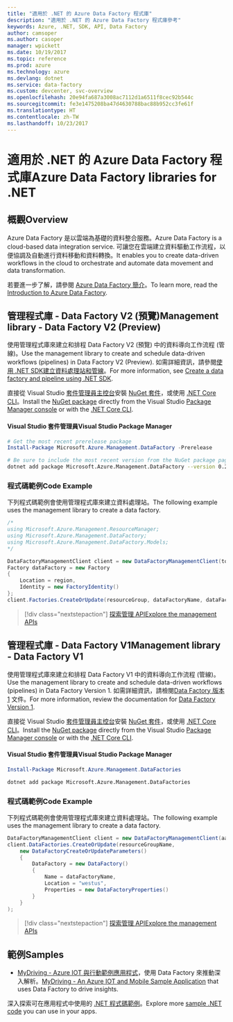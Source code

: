```yaml
---
title: "適用於 .NET 的 Azure Data Factory 程式庫"
description: "適用於 .NET 的 Azure Data Factory 程式庫參考"
keywords: Azure, .NET, SDK, API, Data Factory
author: camsoper
ms.author: casoper
manager: wpickett
ms.date: 10/19/2017
ms.topic: reference
ms.prod: azure
ms.technology: azure
ms.devlang: dotnet
ms.service: data-factory
ms.custom: devcenter, svc-overview
ms.openlocfilehash: 20e94fa687a3008ac7112d1a6511f8cec92b544c
ms.sourcegitcommit: fe3e1475208ba47d4630788bac88b952cc3fe61f
ms.translationtype: HT
ms.contentlocale: zh-TW
ms.lasthandoff: 10/23/2017
---
```

# <a name="azure-data-factory-libraries-for-net"></a><span data-ttu-id="0d6e6-104">適用於 .NET 的 Azure Data Factory 程式庫</span><span class="sxs-lookup"><span data-stu-id="0d6e6-104">Azure Data Factory libraries for .NET</span></span>

## <a name="overview"></a><span data-ttu-id="0d6e6-105">概觀</span><span class="sxs-lookup"><span data-stu-id="0d6e6-105">Overview</span></span>

<span data-ttu-id="0d6e6-106">Azure Data Factory 是以雲端為基礎的資料整合服務。</span><span class="sxs-lookup"><span data-stu-id="0d6e6-106">Azure Data Factory is a cloud-based data integration service.</span></span> <span data-ttu-id="0d6e6-107">可讓您在雲端建立資料驅動工作流程，以便協調及自動進行資料移動和資料轉換。</span><span class="sxs-lookup"><span data-stu-id="0d6e6-107">It enables you to create data-driven workflows in the cloud to orchestrate and automate data movement and data transformation.</span></span>

<span data-ttu-id="0d6e6-108">若要進一步了解，請參閱 [Azure Data Factory 簡介](/azure/data-factory/data-factory-introduction)。</span><span class="sxs-lookup"><span data-stu-id="0d6e6-108">To learn more, read the [Introduction to Azure Data Factory](/azure/data-factory/data-factory-introduction).</span></span>

## <a name="management-library---data-factory-v2-preview"></a><span data-ttu-id="0d6e6-109">管理程式庫 - Data Factory V2 (預覽)</span><span class="sxs-lookup"><span data-stu-id="0d6e6-109">Management library - Data Factory V2 (Preview)</span></span>

<span data-ttu-id="0d6e6-110">使用管理程式庫來建立和排程 Data Factory V2 (預覽) 中的資料導向工作流程 (管線)。</span><span class="sxs-lookup"><span data-stu-id="0d6e6-110">Use the management library to create and schedule data-driven workflows (pipelines) in Data Factory V2 (Preview).</span></span>  <span data-ttu-id="0d6e6-111">如需詳細資訊，請參閱[使用 .NET SDK建立資料處理站和管線](/azure/data-factory/quickstart-create-data-factory-dot-net)。</span><span class="sxs-lookup"><span data-stu-id="0d6e6-111">For more information, see [Create a data factory and pipeline using .NET SDK](/azure/data-factory/quickstart-create-data-factory-dot-net).</span></span>

<span data-ttu-id="0d6e6-112">直接從 Visual Studio [套件管理員主控台][PackageManager]安裝 [NuGet 套件](https://www.nuget.org/packages/Microsoft.Azure.Management.DataFactory)，或使用 [.NET Core CLI][DotNetCLI]。</span><span class="sxs-lookup"><span data-stu-id="0d6e6-112">Install the [NuGet package](https://www.nuget.org/packages/Microsoft.Azure.Management.DataFactory) directly from the Visual Studio [Package Manager console][PackageManager] or with the [.NET Core CLI][DotNetCLI].</span></span>

#### <a name="visual-studio-package-manager"></a><span data-ttu-id="0d6e6-113">Visual Studio 套件管理員</span><span class="sxs-lookup"><span data-stu-id="0d6e6-113">Visual Studio Package Manager</span></span>

```powershell
# Get the most recent prerelease package
Install-Package Microsoft.Azure.Management.DataFactory -Prerelease
```

```bash
# Be sure to include the most recent version from the NuGet package page
dotnet add package Microsoft.Azure.Management.DataFactory --version 0.2.0-preview
```

### <a name="code-example"></a><span data-ttu-id="0d6e6-114">程式碼範例</span><span class="sxs-lookup"><span data-stu-id="0d6e6-114">Code Example</span></span>

<span data-ttu-id="0d6e6-115">下列程式碼範例會使用管理程式庫來建立資料處理站。</span><span class="sxs-lookup"><span data-stu-id="0d6e6-115">The following example uses the management library to create a data factory.</span></span>

```csharp
/*
using Microsoft.Azure.Management.ResourceManager;
using Microsoft.Azure.Management.DataFactory;
using Microsoft.Azure.Management.DataFactory.Models;
*/

DataFactoryManagementClient client = new DataFactoryManagementClient(tokenCredentials) { SubscriptionId = subscriptionId };
Factory dataFactory = new Factory
{
    Location = region,
    Identity = new FactoryIdentity()
};
client.Factories.CreateOrUpdate(resourceGroup, dataFactoryName, dataFactory);
```

> [!div class="nextstepaction"]
> [<span data-ttu-id="0d6e6-116">探索管理 API</span><span class="sxs-lookup"><span data-stu-id="0d6e6-116">Explore the management APIs</span></span>](/dotnet/api/microsoft.azure.management.datafactory)

## <a name="management-library---data-factory-v1"></a><span data-ttu-id="0d6e6-117">管理程式庫 - Data Factory V1</span><span class="sxs-lookup"><span data-stu-id="0d6e6-117">Management library - Data Factory V1</span></span>

<span data-ttu-id="0d6e6-118">使用管理程式庫來建立和排程 Data Factory V1 中的資料導向工作流程 (管線)。</span><span class="sxs-lookup"><span data-stu-id="0d6e6-118">Use the management library to create and schedule data-driven workflows (pipelines) in Data Factory Version 1.</span></span>  <span data-ttu-id="0d6e6-119">如需詳細資訊，請檢閱[Data Factory 版本 1](/azure/data-factory/v1/data-factory-introduction) 文件。</span><span class="sxs-lookup"><span data-stu-id="0d6e6-119">For more information, review the documentation for [Data Factory Version 1](/azure/data-factory/v1/data-factory-introduction).</span></span>

<span data-ttu-id="0d6e6-120">直接從 Visual Studio [套件管理員主控台][PackageManager]安裝 [NuGet 套件](https://www.nuget.org/packages/Microsoft.Azure.Management.DataFactories)，或使用 [.NET Core CLI][DotNetCLI]。</span><span class="sxs-lookup"><span data-stu-id="0d6e6-120">Install the [NuGet package](https://www.nuget.org/packages/Microsoft.Azure.Management.DataFactories) directly from the Visual Studio [Package Manager console][PackageManager] or with the [.NET Core CLI][DotNetCLI].</span></span>

#### <a name="visual-studio-package-manager"></a><span data-ttu-id="0d6e6-121">Visual Studio 套件管理員</span><span class="sxs-lookup"><span data-stu-id="0d6e6-121">Visual Studio Package Manager</span></span>

```powershell
Install-Package Microsoft.Azure.Management.DataFactories
```

```bash
dotnet add package Microsoft.Azure.Management.DataFactories
```

### <a name="code-example"></a><span data-ttu-id="0d6e6-122">程式碼範例</span><span class="sxs-lookup"><span data-stu-id="0d6e6-122">Code Example</span></span>

<span data-ttu-id="0d6e6-123">下列程式碼範例會使用管理程式庫來建立資料處理站。</span><span class="sxs-lookup"><span data-stu-id="0d6e6-123">The following example uses the management library to create a data factory.</span></span>

```csharp
DataFactoryManagementClient client = new DataFactoryManagementClient(aadTokenCredentials, resourceManagerUri);
client.DataFactories.CreateOrUpdate(resourceGroupName,
    new DataFactoryCreateOrUpdateParameters()
    {
        DataFactory = new DataFactory()
        {
            Name = dataFactoryName,
            Location = "westus",
            Properties = new DataFactoryProperties()
        }
    }
);
```

> [!div class="nextstepaction"]
> [<span data-ttu-id="0d6e6-124">探索管理 API</span><span class="sxs-lookup"><span data-stu-id="0d6e6-124">Explore the management APIs</span></span>](/dotnet/api/overview/azure/datafactories/management)

## <a name="samples"></a><span data-ttu-id="0d6e6-125">範例</span><span class="sxs-lookup"><span data-stu-id="0d6e6-125">Samples</span></span>

* <span data-ttu-id="0d6e6-126">[MyDriving - Azure IOT 與行動範例應用程式](https://azure.microsoft.com/resources/samples/mydriving/)，使用 Data Factory 來推動深入解析。</span><span class="sxs-lookup"><span data-stu-id="0d6e6-126">[MyDriving - An Azure IOT and Mobile Sample Application](https://azure.microsoft.com/resources/samples/mydriving/) that uses Data Factory to drive insights.</span></span>

<span data-ttu-id="0d6e6-127">深入探索可在應用程式中使用的 [.NET 程式碼範例](https://azure.microsoft.com/resources/samples/?platform=dotnet)。</span><span class="sxs-lookup"><span data-stu-id="0d6e6-127">Explore more [sample .NET code](https://azure.microsoft.com/resources/samples/?platform=dotnet) you can use in your apps.</span></span>

[PackageManager]: https://docs.microsoft.com/nuget/tools/package-manager-console
[DotNetCLI]: https://docs.microsoft.com/dotnet/core/tools/dotnet-add-package
